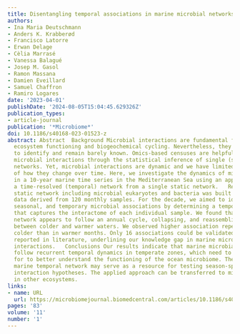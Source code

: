 ```yaml
---
title: Disentangling temporal associations in marine microbial networks
authors:
- Ina Maria Deutschmann
- Anders K. Krabberød
- Francisco Latorre
- Erwan Delage
- Cèlia Marrasé
- Vanessa Balagué
- Josep M. Gasol
- Ramon Massana
- Damien Eveillard
- Samuel Chaffron
- Ramiro Logares
date: '2023-04-01'
publishDate: '2024-08-05T15:04:45.629326Z'
publication_types:
- article-journal
publication: '*Microbiome*'
doi: 10.1186/s40168-023-01523-z
abstract: Abstract  Background Microbial interactions are fundamental for Earth’s
  ecosystem functioning and biogeochemical cycling. Nevertheless, they are challenging
  to identify and remain barely known. Omics-based censuses are helpful in predicting
  microbial interactions through the statistical inference of single (static) association
  networks. Yet, microbial interactions are dynamic and we have limited knowledge
  of how they change over time. Here, we investigate the dynamics of microbial associations
  in a 10-year marine time series in the Mediterranean Sea using an approach inferring
  a time-resolved (temporal) network from a single static network.   Results A single
  static network including microbial eukaryotes and bacteria was built using metabarcoding
  data derived from 120 monthly samples. For the decade, we aimed to identify persistent,
  seasonal, and temporary microbial associations by determining a temporal network
  that captures the interactome of each individual sample. We found that the temporal
  network appears to follow an annual cycle, collapsing, and reassembling when transiting
  between colder and warmer waters. We observed higher association repeatability in
  colder than in warmer months. Only 16 associations could be validated using observations
  reported in literature, underlining our knowledge gap in marine microbial ecological
  interactions.   Conclusions Our results indicate that marine microbial associations
  follow recurrent temporal dynamics in temperate zones, which need to be accounted
  for to better understand the functioning of the ocean microbiome. The constructed
  marine temporal network may serve as a resource for testing season-specific microbial
  interaction hypotheses. The applied approach can be transferred to microbiome studies
  in other ecosystems.
links:
- name: URL
  url: https://microbiomejournal.biomedcentral.com/articles/10.1186/s40168-023-01523-z
pages: '83'
volume: '11'
number: '1'
---
```

